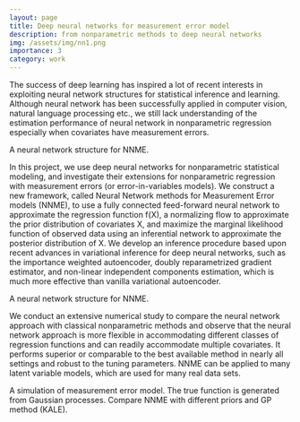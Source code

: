 ```yaml
---
layout: page
title: Deep neural networks for measurement error model
description: from nonparametric methods to deep neural networks
img: /assets/img/nn1.png
importance: 3
category: work
---
```

The success of deep learning has inspired a lot of recent interests in exploiting neural network structures for statistical inference and learning. Although neural network has been successfully applied in computer vision, natural language processing etc., we still lack understanding of the estimation performance of neural network in nonparametric regression especially when covariates have measurement errors. 

<div class="row">
    <div class="col-sm mt-3 mt-md-0">
        <img class="img-fluid rounded z-depth-1" src="{{ '/assets/img/gen_models_diag_2.svg' | relative_url }}" alt="" title="example image"/>
    </div>
</div>
<div class="caption">
  A neural network structure for NNME.
</div>

In this project, we use deep neural networks for nonparametric statistical modeling, and investigate their extensions for nonparametric regression with measurement errors (or error-in-variables models). We construct a new framework, called Neural Network methods for Measurement Error models (NNME), to use a fully connected feed-forward neural network to approximate the regression function f(X), a normalizing flow to approximate the prior distribution of covariates X, and maximize the marginal likelihood function of observed data using an inferential network to approximate the posterior distribution of X. We develop an inference procedure based upon recent advances in variational inference for deep neural networks, such as the importance weighted autoencoder, doubly reparametrized gradient estimator, and non-linear independent components estimation, which is much more effective than vanilla variational autoencoder. 

<div class="row">
    <div class="col-sm mt-3 mt-md-0">
        <img class="img-fluid rounded z-depth-1" src="{{ '/assets/img/nn1.png' | relative_url }}" alt="" title="example image"/>
    </div>
</div>
<div class="caption">
  A neural network structure for NNME.
</div>

We conduct an extensive numerical study to compare the neural network approach with classical nonparametric methods and observe that the neural network approach is more flexible in accommodating different classes of regression functions and can readily accommodate multiple covariates. It performs superior or comparable to the best available method in nearly all settings and robust to the tuning parameters. NNME can be applied to many latent variable models, which are used for many real data sets. 

<div class="row">
    <div class="col-sm mt-3 mt-md-0">
        <img class="img-fluid rounded z-depth-1" src="{{ '/assets/img/nn2.png' | relative_url }}" alt="" title="example image"/>
    </div>
</div>
<div class="caption">
A simulation of measurement error model. The true function is generated from Gaussian processes. Compare NNME with different priors and GP method (KALE). 
</div>
